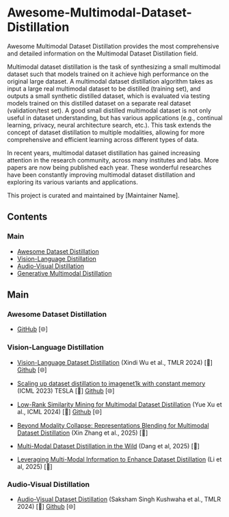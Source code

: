 # Awesome-Multimodal-Dataset-Distillation

   
Awesome Multimodal Dataset Distillation provides the most comprehensive and detailed information on the Multimodal Dataset Distillation field.

Multimodal dataset distillation is the task of synthesizing a small multimodal dataset such that models trained on it achieve high performance on the original large dataset. A multimodal dataset distillation algorithm takes as input a large real multimodal dataset to be distilled (training set), and outputs a small synthetic distilled dataset, which is evaluated via testing models trained on this distilled dataset on a separate real dataset (validation/test set). A good small distilled multimodal dataset is not only useful in dataset understanding, but has various applications (e.g., continual learning, privacy, neural architecture search, etc.). This task extends the concept of dataset distillation to multiple modalities, allowing for more comprehensive and efficient learning across different types of data.

In recent years, multimodal dataset distillation has gained increasing attention in the research community, across many institutes and labs. More papers are now being published each year. These wonderful researches have been constantly improving multimodal dataset distillation and exploring its various variants and applications.

This project is curated and maintained by [Maintainer Name].

<!-- ## How to submit a pull request? -->
<!-- 🌐 [Project Page](#)
📦 [Code](#)
📖 [bibtex](#) -->

<!-- ## Latest Updates

[YYYY/MM/DD] Paper Title 1 (Author Names, Conference YYYY) [🌐](#) [📖](#)
[YYYY/MM/DD] Paper Title 2 (Author Names, Conference YYYY) [📖](#)
[YYYY/MM/DD] Paper Title 3 (Author Names et al., YYYY) [🌐](#) [📖](#)
[YYYY/MM/DD] Paper Title 4 (Author Names et al., Conference YYYY) [📖](#)
[YYYY/MM/DD] Paper Title 5 (Author Names et al., Conference YYYY) [🌐](#) [📖](#) -->

## Contents

### Main

- [Awesome Dataset Distillation](#awesome-dd)
- [Vision-Language Distillation](#vision-language-distillation)
- [Audio-Visual Distillation](#audio-visual-distillation)
- [Generative Multimodal Distillation](#generative-multimodal-distillation)

<!-- ### Applications

- [Continual Learning](#continual-learning)
- [Privacy](#privacy)
- [Medical](#medical)
- [Federated Learning](#federated-learning)
- [Robotics](#robotics)
- [Autonomous Driving](#autonomous-driving)
- [Recommendation Systems](#recommendation-systems)
- [Robustness](#robustness)
- [Fairness](#fairness) -->

## Main

### Awesome Dataset Distillation
- [GitHub](https://github.com/Guang000/Awesome-Dataset-Distillation?tab=readme-ov-file) [🌐]

### Vision-Language Distillation
- [Vision-Language Dataset Distillation](https://arxiv.org/abs/2308.07545) (Xindi Wu et al., TMLR 2024) [📖] [Github](https://github.com/princetonvisualai/multimodal_dataset_distillation) [🌐]

- [Scaling up dataset distillation to imagenet1k with constant memory](https://proceedings.mlr.press/v202/cui23e/cui23e.pdf) (ICML 2023) TESLA [📖] [Github](https://github.com/justincui03/tesla) [🌐]

- [Low-Rank Similarity Mining for Multimodal Dataset Distillation](https://arxiv.org/abs/2406.03793) (Yue Xu et al., ICML 2024) [📖] [Github](https://github.com/silicx/LoRS_Distill) [🌐]

- [Beyond Modality Collapse: Representations Blending for Multimodal Dataset Distillation](https://arxiv.org/abs/2505.14705) (Xin Zhang et al., 2025) [📖]

- [Multi-Modal Dataset Distillation in the Wild](https://arxiv.org/pdf/2506.01586v1) (Dang et al, 2025) [📖] 

- [Leveraging Multi-Modal Information to Enhance Dataset Distillation](https://arxiv.org/abs/2505.08605) (Li et al, 2025) [📖]

### Audio-Visual Distillation
- [Audio-Visual Dataset Distillation](https://openreview.net/forum?id=IJlbuSrXmk) (Saksham Singh Kushwaha et al., TMLR 2024) [📖] [Github](https://github.com/sakshamsingh1/AVDD) [🌐]


<!-- ### Generative Multimodal Distillation -->
<!-- ## Applications

### Continual Learning

Paper Title 1 (Author Names et al., Conference YYYY) [📖](#)
Paper Title 2 (Author Names et al., Conference YYYY) [🌐](#) [📖](#)

### Privacy

Paper Title 1 (Author Names et al., Conference YYYY) [📖](#)
Paper Title 2 (Author Names et al., Conference YYYY) [🌐](#) [📖](#)

### Medical

Paper Title 1 (Author Names et al., Conference YYYY) [📖](#)
Paper Title 2 (Author Names et al., Conference YYYY) [🌐](#) [📖](#)

### Federated Learning

Paper Title 1 (Author Names et al., Conference YYYY) [📖](#)
Paper Title 2 (Author Names et al., Conference YYYY) [🌐](#) [📖](#)

### Robotics

Paper Title 1 (Author Names et al., Conference YYYY) [📖](#)
Paper Title 2 (Author Names et al., Conference YYYY) [🌐](#) [📖](#)

### Autonomous Driving

Paper Title 1 (Author Names et al., Conference YYYY) [📖](#)
Paper Title 2 (Author Names et al., Conference YYYY) [🌐](#) [📖](#)

### Recommendation Systems

Paper Title 1 (Author Names et al., Conference YYYY) [📖](#)
Paper Title 2 (Author Names et al., Conference YYYY) [🌐](#) [📖](#)

### Robustness

Paper Title 1 (Author Names et al., Conference YYYY) [📖](#)
Paper Title 2 (Author Names et al., Conference YYYY) [🌐](#) [📖](#)

### Fairness

Paper Title 1 (Author Names et al., Conference YYYY) [📖](#)
Paper Title 2 (Author Names et al., Conference YYYY) [🌐](#) [📖](#) -->
